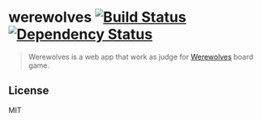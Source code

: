 werewolves [![Build Status][ci-image]][ci-url] [![Dependency Status][depstat-image]][depstat-url]
================

> Werewolves is a web app that work as judge for [Werewolves] board game.

## License
MIT

[homepage]: https://github.com/timnew/werewolves

[ci-url]: https://drone.io/github.com/timnew/werewolves/latest
[ci-image]: https://drone.io/github.com/timnew/werewolves/status.png

[depstat-url]: https://gemnasium.com/timnew/werewolves
[depstat-image]: http://img.shields.io/gemnasium/timnew/werewolves.svg?style=flat

[Werewolves]: http://fr.wikipedia.org/wiki/Les_Loups-garous_de_Thiercelieux
